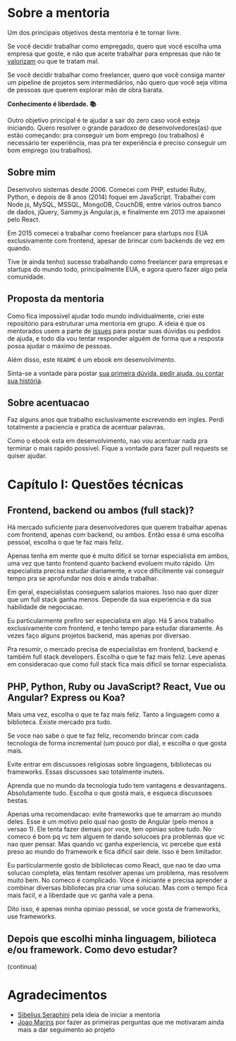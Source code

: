 # Sobre a mentoria

Um dos principais objetivos desta mentoria é te tornar livre.

Se você decidir trabalhar como empregado, quero que você escolha uma empresa que goste, e não que aceite trabalhar para empresas que não te [valorizam](https://github.com/hnordt/mentoria/issues/25) ou que te tratam mal.

Se você decidir trabalhar como freelancer, quero que você consiga manter um pipeline de projetos sem intermediários, não quero que você seja vítima de pessoas que querem explorar mão de obra barata.

**Conhecimento é liberdade. 📚**

Outro objetivo principal é te ajudar a sair do zero caso você esteja iniciando. Quero resolver o grande paradoxo de desenvolvedores(as) que estão começando: pra conseguir um bom emprego (ou trabalhos) é necessário ter experiência, mas pra ter experiência é preciso conseguir um bom emprego (ou trabalhos).

## Sobre mim

Desenvolvo sistemas desde 2006. Comecei com PHP, estudei Ruby, Python, e depois de 8 anos (2014) foquei em JavaScript. Trabalhei com Node.js, MySQL, MSSQL, MongoDB, CouchDB, entre vários outros banco de dados, jQuery, Sammy.js Angular.js, e finalmente em 2013 me apaixonei pelo React.

Em 2015 comecei a trabalhar como freelancer para startups nos EUA exclusivamente com frontend, apesar de brincar com backends de vez em quando.

Tive (e ainda tenho) sucesso trabalhando como freelancer para empresas e startups do mundo todo, principalmente EUA, e agora quero fazer algo pela comunidade.

## Proposta da mentoria

Como fica impossível ajudar todo mundo individualmente, criei este repositório para estruturar uma mentoria em grupo. A ideia é que os mentorados usem a parte de [issues](https://github.com/hnordt/mentoring/issues) para postar suas dúvidas ou pedidos de ajuda, e todo dia vou tentar responder alguém de forma que a resposta possa ajudar o máximo de pessoas.

Além disso, este `README` é um ebook em desenvolvimento.

Sinta-se a vontade para postar [sua primeira dúvida, pedir ajuda, ou contar sua história](https://github.com/hnordt/mentoring/issues/new).

## Sobre acentuacao

Faz alguns anos que trabalho exclusivamente escrevendo em ingles. Perdi totalmente a paciencia e pratica de acentuar palavras.

Como o ebook esta em desenvolvimento, nao vou acentuar nada pra terminar o mais rapido possivel. Fique a vontade para fazer pull requests se quiser ajudar.

# Capítulo I: Questões técnicas

## Frontend, backend ou ambos (full stack)?

Há mercado suficiente para desenvolvedores que querem trabalhar apenas com frontend, apenas com backend, ou ambos. Então essa é uma escolha pessoal, escolha o que te faz mais feliz.

Apenas tenha em mente que é muito difícil se tornar especialista em ambos, uma vez que tanto frontend quanto backend evoluem muito rápido. Um especialista precisa estudar diariamente, e voce dificilmente vai conseguir tempo pra se aprofundar nos dois e ainda trabalhar.

Em geral, especialistas conseguem salarios maiores. Isso nao quer dizer que um full stack ganha menos. Depende da sua experiencia e da sua habilidade de negociacao.

Eu particularmente prefiro ser especialista em algo. Há 5 anos trabalho exclusivamente com frontend, e tenho tempo para estudar diaramente. As vezes faço alguns projetos backend, mas apenas por diversao.

Pra resumir, o mercado precisa de especialistas em frontend, backend e também full stack developers. Escolha o que te faz mais feliz. Leve apenas em consideracao que como full stack fica mais dificil se tornar especialista.

## PHP, Python, Ruby ou JavaScript? React, Vue ou Angular? Express ou Koa?

Mais uma vez, escolha o que te faz mais feliz. Tanto a linguagem como a biblioteca. Existe mercado pra tudo.

Se voce nao sabe o que te faz feliz, recomendo brincar com cada tecnologia de forma incremental (um pouco por dia), e escolha o que gosta mais.

Evite entrar em discussoes religiosas sobre linguagens, bibliotecas ou frameworks. Essas discussoes sao totalmente inuteis.

Aprenda que no mundo da tecnologia tudo tem vantagens e desvantagens. Absolutamente tudo. Escolha o que gosta mais, e esqueca discussoes bestas.

Apenas uma recomendacao: evite frameworks que te amarram ao mundo deles. Esse é um motivo pelo qual nao gosto de Angular (pelo menos a versao 1). Ele tenta fazer demais por voce, tem opiniao sobre tudo. No comeco é bom pq vc tem alguem te dando solucoes pra problemas que vc nao quer pensar. Mas quando vc ganha experiencia, vc percebe que está preso ao mundo do framework e fica dificil sair dele. Isso é bem limitador.

Eu particularmente gosto de bibliotecas como React, que nao te dao uma solucao completa, elas tentam resolver apenas um problema, mas resolvem muito bem. No comeco é complicado. Voce é iniciante e precisa aprender a combinar diversas bibliotecas pra criar uma solucao. Mas com o tempo fica mais facil, e a liberdade que vc ganha vale a pena.

Dito isso, é apenas minha opiniao pessoal, se voce gosta de frameworks, use frameworks.

## Depois que escolhi minha linguagem, bilioteca e/ou framework. Como devo estudar?

(continua)

# Agradecimentos

- [Sibelius Seraphini](https://twitter.com/sseraphini) pela ideia de iniciar a mentoria
- [Joao Marins](https://twitter.com/jgcmarins) por fazer as primeiras perguntas que me motivaram ainda mais a dar seguimento ao projeto
